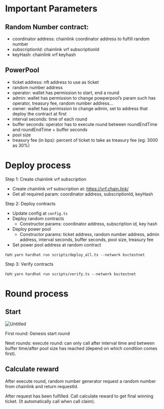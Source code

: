 # Important Parameters

## Random Number contract:

- coordinator address: chainlink coordinator address to fulfill random number
- subscriptionId: chainlink vrf subscriptionId
- keyHash: chainlink vrf keyhash

## PowerPool

- ticket address: nft address to use as ticket
- random number address
- operator: wallet has permission to start, end a round
- admin: wallet has permission to change powperpool’s param such has operator, treasury fee, random number address…
- owner: wallet has permission to change admin, set to address that deploy the contract at first
- interval seconds: time of each round
- buffer seconds: operator has to execute round between roundEndTime and roundEndTime + buffer seconds
- pool size
- treasury fee (in bps): percent of ticket to take as treasury fee (eg: 3000 as 30%)

# Deploy process

Step 1: Create chainlink vrf subscription

- Create chainlink vrf subscription at: https://vrf.chain.link/
- Get all required param: coordinator address, subscriptionId, keyHash

Step 2: Deploy contracts

- Update config at `config.ts`
- Deploy random contracts
    - Constructor params: coordinator address, subscription id, key hash
- Deploy power pool
    - Constructor params: ticket address, random number address, admin address, interval seconds, buffer seconds, pool size, treasury fee
- Set power pool address at random contract

run: `yarn hardhat run scripts/deploy_all.ts --network bsctestnet`

Step 3: Verify contracts

run: `yarn hardhat run scripts/verify.ts --network bsctestnet`

# Round process

## Start

![Untitled](https://prod-files-secure.s3.us-west-2.amazonaws.com/bf99ccc9-9739-429c-a4f2-bcac2a55a82e/3d80710a-179f-4bdb-af54-ca57e68d3f87/Untitled.png)

First round: Genesis start round

Next rounds: execute round: can only call after interval time and between buffer time/after pool size has reached (depend on which condition comes first).

## Calculate reward

After execute round, random number generator request a random number from chainlink and return requestId.

After request has been fulfilled. Call calculate reward to get final winning ticket. (It automatically call when call claim).